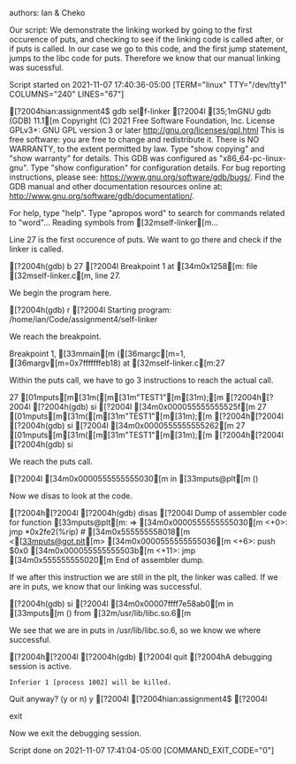 authors: Ian & Cheko

Our script:
We demonstrate the linking worked by going to the first occurence of puts,
and checking to see if the linking code is called after, or if puts is called.
In our case we go to this code, and the first jump statement, jumps to
the libc code for puts. Therefore we know that our manual linking was sucessful.

Script started on 2021-11-07 17:40:36-05:00 [TERM="linux" TTY="/dev/tty1" COLUMNS="240" LINES="67"]

[?2004hian:assignment4$ gdb self-linker
[?2004l
[35;1mGNU gdb (GDB) 11.1[m
Copyright (C) 2021 Free Software Foundation, Inc.
License GPLv3+: GNU GPL version 3 or later <http://gnu.org/licenses/gpl.html>
This is free software: you are free to change and redistribute it.
There is NO WARRANTY, to the extent permitted by law.
Type "show copying" and "show warranty" for details.
This GDB was configured as "x86_64-pc-linux-gnu".
Type "show configuration" for configuration details.
For bug reporting instructions, please see:
<https://www.gnu.org/software/gdb/bugs/>.
Find the GDB manual and other documentation resources online at:
    <http://www.gnu.org/software/gdb/documentation/>.

For help, type "help".
Type "apropos word" to search for commands related to "word"...
Reading symbols from [32mself-linker[m...

Line 27 is the first occurence of puts.
We want to go there and check if the linker is called.

[?2004h(gdb) b 27
[?2004l
Breakpoint 1 at [34m0x1258[m: file [32mself-linker.c[m, line 27.

We begin the program here.

[?2004h(gdb) r
[?2004l
Starting program: /home/ian/Code/assignment4/self-linker 



We reach the breakpoint.

Breakpoint 1, [33mmain[m ([36margc[m=1, [36margv[m=0x7fffffffeb18) at [32mself-linker.c[m:27

Within the puts call, we have to go 3 instructions to reach the actual call.

27		[01mputs[m[31m([m[31m"TEST1"[m[31m);[m
[?2004h[?2004l
[?2004h(gdb) si
[?2004l
[34m0x000055555555525f[m	27		[01mputs[m[31m([m[31m"TEST1"[m[31m);[m
[?2004h[?2004l
[?2004h(gdb) si
[?2004l
[34m0x0000555555555262[m	27		[01mputs[m[31m([m[31m"TEST1"[m[31m);[m
[?2004h[?2004l
[?2004h(gdb) si

We reach the puts call.

[?2004l
[34m0x0000555555555030[m in [33mputs@plt[m ()

Now we disas to look at the code.

[?2004h[?2004l
[?2004h(gdb) disas
[?2004l
Dump of assembler code for function [33mputs@plt[m:
=> [34m0x0000555555555030[m <+0>:	jmp    *0x2fe2(%rip)        # [34m0x555555558018[m <[33mputs@got.plt[m>
   [34m0x0000555555555036[m <+6>:	push   $0x0
   [34m0x000055555555503b[m <+11>:	jmp    [34m0x555555555020[m
End of assembler dump.

If we after this instruction we are still in the plt, the linker was called.
If we are in puts, we know that our linking was successful.

[?2004h(gdb) si
[?2004l
[34m0x00007ffff7e58ab0[m in [33mputs[m () from [32m/usr/lib/libc.so.6[m

We see that we are in puts in /usr/lib/libc.so.6, so we know we where successful.

[?2004h[?2004l
[?2004h(gdb) [?2004l
quit
[?2004hA debugging session is active.

	Inferior 1 [process 1002] will be killed.

Quit anyway? (y or n) y
[?2004l
[?2004hian:assignment4$ [?2004l

exit

Now we exit the debugging session.

Script done on 2021-11-07 17:41:04-05:00 [COMMAND_EXIT_CODE="0"]
